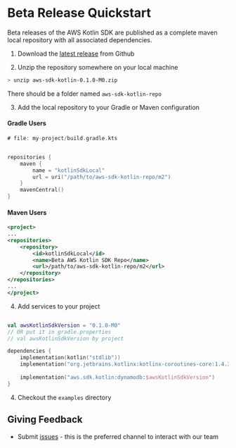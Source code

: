 # Beta Release Quickstart

Beta releases of the AWS Kotlin SDK are published as a complete maven local repository with all associated dependencies.


1. Download the [latest release](https://github.com/awslabs/aws-sdk-kotlin/releases) from Github

2. Unzip the repository somewhere on your local machine

```sh
> unzip aws-sdk-kotlin-0.1.0-M0.zip
```

There should be a folder named `aws-sdk-kotlin-repo`

3. Add the local repository to your Gradle or Maven configuration

#### Gradle Users

```kt
# file: my-project/build.gradle.kts


repositories {
    maven {
        name = "kotlinSdkLocal"
        url = uri("/path/to/aws-sdk-kotlin-repo/m2")
    }
    mavenCentral()
}
```

#### Maven Users
```xml
<project>
...
<repositories>
    <repository>
        <id>kotlinSdkLocal</id>
        <name>Beta AWS Kotlin SDK Repo</name>
        <url>/path/to/aws-sdk-kotlin-repo/m2</url>
    </repository>
</repositories>
...
</project>

```


4. Add services to your project

```kt

val awsKotlinSdkVersion = "0.1.0-M0"
// OR put it in gradle.properties
// val awsKotlinSdkVersion by project

dependencies {
    implementation(kotlin("stdlib"))
    implementation("org.jetbrains.kotlinx:kotlinx-coroutines-core:1.4.3")
    
    implementation("aws.sdk.kotlin:dynamodb:$awsKotlinSdkVersion")
}
```


4. Checkout the `examples` directory


## Giving Feedback

* Submit [issues](https://github.com/awslabs/aws-sdk-kotlin/issues) - this is the preferred channel to interact with our team